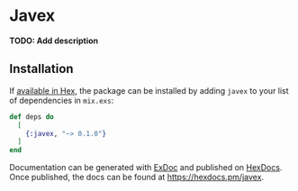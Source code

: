 # Javex

**TODO: Add description**

## Installation

If [available in Hex](https://hex.pm/docs/publish), the package can be installed
by adding `javex` to your list of dependencies in `mix.exs`:

```elixir
def deps do
  [
    {:javex, "~> 0.1.0"}
  ]
end
```

Documentation can be generated with [ExDoc](https://github.com/elixir-lang/ex_doc)
and published on [HexDocs](https://hexdocs.pm). Once published, the docs can
be found at <https://hexdocs.pm/javex>.

